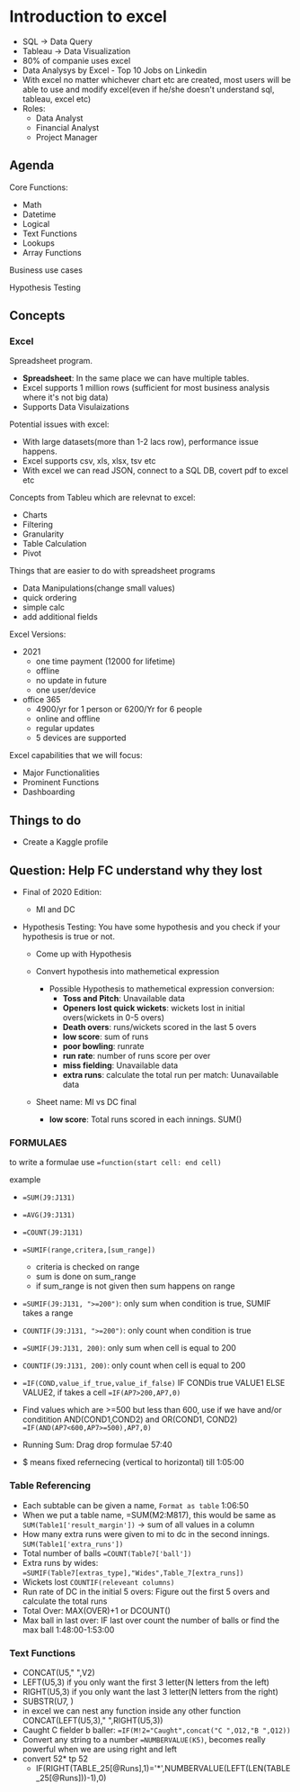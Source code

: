 # Introduction to excel



* SQL -> Data Query
* Tableau -> Data Visualization
* 80% of companie uses excel
* Data Analysys by Excel - Top 10 Jobs on Linkedin
* With excel no matter whichever chart etc are created, most users will be able to use and modify excel(even if he/she doesn't understand sql, tableau, excel etc)
* Roles:
  * Data Analyst
  * Financial Analyst
  * Project Manager


## **Agenda**
Core Functions:
* Math
* Datetime
* Logical
* Text Functions
* Lookups
* Array Functions

Business use cases

Hypothesis Testing

## **Concepts**

### **Excel**
Spreadsheet program. 
* **Spreadsheet**: In the same place we can have multiple tables.
* Excel supports 1 million rows (sufficient for most business analysis where it's not big data)
* Supports Data Visulaizations

Potential issues with excel:
* With large datasets(more than 1-2 lacs row), performance issue happens.
* Excel supports csv, xls, xlsx, tsv etc
* With excel we can read JSON, connect to a SQL DB, covert pdf to excel etc

Concepts from Tableu which are relevnat to excel:
* Charts
* Filtering
* Granularity
* Table Calculation
* Pivot

Things that are easier to do with spreadsheet programs
* Data Manipulations(change small values)
* quick ordering
* simple calc
* add additional fields

Excel Versions:
* 2021
  - one time payment (12000 for lifetime)
  - offline
  - no update in future
  - one user/device
* office 365
  - 4900/yr for 1 person or 6200/Yr  for 6 people
  - online and offline
  - regular updates
  - 5 devices are supported

Excel capabilities that we will focus:
* Major Functionalities
* Prominent Functions
* Dashboarding


## Things to do
* Create a Kaggle profile


## **Question: Help FC understand why they lost**
* Final of 2020 Edition:
  * MI and DC


* Hypothesis Testing: You have some hypothesis and you check if your hypothesis is true or not.
  * Come up with Hypothesis
  * Convert hypothesis into mathemetical expression
    
    * Possible Hypothesis to mathemetical expression conversion:
      * **Toss and Pitch**: Unavailable data
      * **Openers lost quick wickets**: wickets lost in initial overs(wickets in 0-5 overs)
      * **Death overs**: runs/wickets scored in the last 5 overs
      * **low score**: sum of runs
      * **poor bowling**: runrate
      * **run rate**: number of runs score per over
      * **miss fielding**: Unavailable data
      * **extra runs**: calculate the total run per match:  Uunavailable data

  * Sheet name: MI vs DC final

    * **low score**: Total runs scored in each innings. SUM()

### **FORMULAES**
to write a formulae use `=function(start cell: end cell)`

example 
* `=SUM(J9:J131)`
* `=AVG(J9:J131)`
* `=COUNT(J9:J131)`
* `=SUMIF(range,critera,[sum_range])`
  * criteria is checked on range
  * sum is done on sum_range
  * if sum_range is not given then sum happens on range
* `=SUMIF(J9:J131, ">=200")`: only sum when condition is true, SUMIF takes a range
* `COUNTIF(J9:J131, ">=200")`: only count when condition is true
* `=SUMIF(J9:J131, 200)`: only sum when cell is equal to 200
* `COUNTIF(J9:J131, 200)`: only count when cell is equal to 200
*  `=IF(COND,value_if_true,value_if_false)` IF CONDis true VALUE1 ELSE VALUE2, if takes a cell `=IF(AP7>200,AP7,0)`
* Find values which are >=500 but less than 600, use if we have and/or conditition AND(COND1,COND2) and OR(COND1, COND2) `=IF(AND(AP7<600,AP7>=500),AP7,0) `

* Running Sum: Drag drop formulae 57:40
* $ means fixed refernecing (vertical to horizontal) till 1:05:00

### **Table Referencing**
* Each subtable can be given a name, `Format as table` 1:06:50
* When we put a table name, =SUM(M2:M817), this would be same as `SUM(Table1['result_margin'])` -> sum of all values in a column 
* How many extra runs were given to mi to dc in the second innings. `SUM(Table1['extra_runs'])`
* Total number of balls `=COUNT(Table7['ball'])`
* Extra runs by wides: `=SUMIF(Table7[extras_type],"Wides",Table_7[extra_runs])`
* Wickets lost `COUNTIF(releveant columns)`
* Run rate of DC in the initial 5 overs: Figure out the first 5 overs and calculate the total runs
* Total Over: MAX(OVER)+1 or DCOUNT()
* Max ball in last over: IF last over count the number of balls or find the max ball 1:48:00-1:53:00


### **Text Functions**
* CONCAT(U5," ",V2)
* LEFT(U5,3) if you only want the first 3 letter(N letters from the left)
* RIGHT(U5,3) if you only want the last 3 letter(N letters from the right)
* SUBSTR(U7, )
* in excel we can nest any function inside any other function
CONCAT(LEFT(U5,3)," ",RIGHT(U5,3))
* Caught C fielder b baller: `=IF(M!2="Caught",concat("C ",O12,"B ",Q12))`
* Convert any string to a number `=NUMBERVALUE(K5)`, becomes really powerful when we are using right and left
* convert 52* tp 52
  * IF(RIGHT(TABLE_25[@Runs],1)='*',NUMBERVALUE(LEFT(LEN(TABLE_25[@Runs]))-1),0)